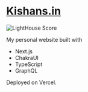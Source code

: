 # [Kishans.in](https://kishans.in)

![LightHouse Score](https://user-images.githubusercontent.com/41117038/130561862-d8854886-2bac-4aa3-b467-9251c7ebb625.png)

My personal website built with

* Next.js
* ChakraUI
* TypeScript
* GraphQL

Deployed on Vercel.
